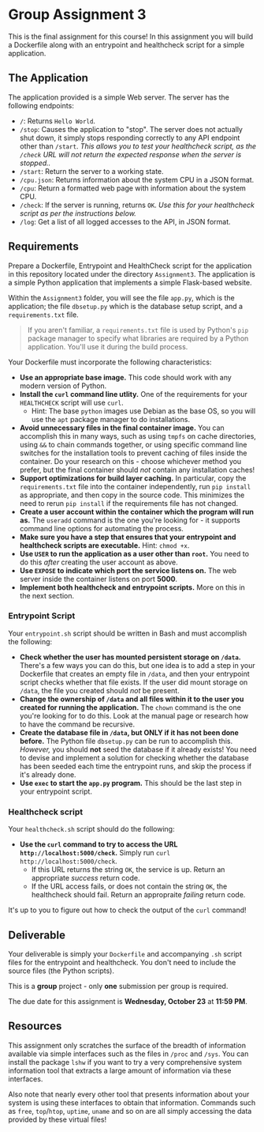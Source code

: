 # Group Assignment 3

This is the final assignment for this course! In this assignment you will build a Dockerfile along with an entrypoint and healthcheck script for a simple application. 

## The Application

The application provided is a simple Web server. The server has the following endpoints:

* `/`: Returns `Hello World`.
* `/stop`: Causes the application to "stop". The server does not actually shut down, it simply stops responding correctly to any API endpoint other than `/start`. *This allows you to test your healthcheck script, as the `/check` URL will not return the expected response when the server is stopped..*
* `/start`: Return the server to a working state.
* `/cpu.json`: Returns information about the system CPU in a JSON format.
* `/cpu`: Return a formatted web page with information about the system CPU.
* `/check`: If the server is running, returns `OK`. *Use this for your healthcheck script as per the instructions below.*
* `/log`: Get a list of all logged accesses to the API, in JSON format.

## Requirements

Prepare a Dockerfile, Entrypoint and HealthCheck script for the application in this repository located under the directory `Assignment3`. The application is a simple Python application that implements a simple Flask-based website. 

Within the `Assignment3` folder, you will see the file `app.py`, which is the application; the file `dbsetup.py` which is the database setup script, and a `requirements.txt` file.

> If you aren't familiar, a `requirements.txt` file is used by Python's `pip` package manager to specify what libraries are required by a Python application. You'll use it during the build process.

Your Dockerfile must incorporate the following characteristics:

* **Use an appropriate base image.** This code should work with any modern version of Python.
* **Install the `curl` command line utlity.** One of the requirements for your `HEALTHCHECK` script will use `curl`. 
  * Hint: The base `python` images use Debian as the base OS, so you will use the `apt` package manager to do installations.
* **Avoid unnecessary files in the final container image.** You can accomplish this in many ways, such as using `tmpfs` on cache directories, using `&&` to chain commands together, or using specific command line switches for the installation tools to prevent caching of files inside the container. Do your research on this - choose whichever method you prefer, but the final container should *not* contain any installation caches!
* **Support optimizations for build layer caching.** In particular, copy the `requirements.txt` file into the container independently, run `pip install` as appropriate, and then copy in the source code. This minimizes the need to rerun `pip install` if the requirements file has not changed.
* **Create a user account within the container which the program will run as.** The `useradd` command is the one you're looking for - it supports command line options for automating the process.
* **Make sure you have a step that ensures that your entrypoint and healthcheck scripts are executable.** Hint: `chmod +x`.
* **Use `USER` to run the application as a user other than `root`.** You need to do this *after* creating the user account as above.
* **Use `EXPOSE` to indicate which port the service listens on.** The web server inside the container listens on port **5000**.
* **Implement both healthcheck and entrypoint scripts.** More on this in the next section.

### Entrypoint Script

Your `entrypoint.sh` script should be written in Bash and must accomplish the following:

* **Check whether the user has mounted persistent storage on `/data`.** There's a few ways you can do this, but one idea is to add a step in your Dockerfile that creates an empty file in `/data`, and then your entrypoint script checks whether that file exists. If the user did mount storage on `/data`, the file you created should *not* be present.
* **Change the ownership of `/data` and all files within it to the user you created for running the application.** The `chown` command is the one you're looking for to do this. Look at the manual page or research how to have the command be recursive.
* **Create the database file in `/data`, but ONLY if it has not been done before.** The Python file `dbsetup.py` can be run to accomplish this. *However,* you should **not** seed the database if it already exists! You need to devise and implement a solution for checking whether the database has been seeded each time the entrypoint runs, and skip the process if it's already done.
* **Use `exec` to start the `app.py` program.** This should be the last step in your entrypoint script.

### Healthcheck script

Your `healthcheck.sh` script should do the following:

* **Use the `curl` command to try to access the URL `http://localhost:5000/check`.** Simply run `curl http://localhost:5000/check`.
  * If this URL returns the string `OK`, the service is up. Return an appropriate *success* return code.
  * If the URL access fails, or does not contain the string `OK`, the healthcheck should fail. Return an appropraite *failing* return code.

It's up to you to figure out how to check the output of the `curl` command!

## Deliverable

Your deliverable is simply your `Dockerfile` and accompanying `.sh` script files for the entrypoint and healthcheck. You don't need to include the source files (the Python scripts).

This is a **group** project - only **one** submission per group is required.

The due date for this assignment is **Wednesday, October 23** at **11:59 PM**.

## Resources

This assignment only scratches the surface of the breadth of information available via simple interfaces such as the files in `/proc` and `/sys`. You can install the package `lshw` if you want to try a very comprehensive system information tool that extracts a large amount of information via these interfaces. 

Also note that nearly every other tool that presents information about your system is using these interfaces to obtain that information. Commands such as `free`, `top`/`htop`, `uptime`, `uname` and so on are all simply accessing the data provided by these virtual files!
